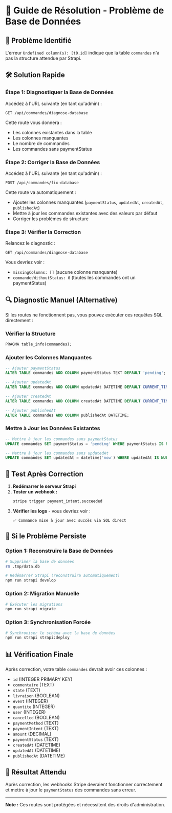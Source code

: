 # 🔧 Guide de Résolution - Problème de Base de Données

## 🚨 Problème Identifié

L'erreur `Undefined column(s): [t0.id]` indique que la table `commandes` n'a pas la structure attendue par Strapi.

## 🛠️ Solution Rapide

### Étape 1: Diagnostiquer la Base de Données

Accédez à l'URL suivante (en tant qu'admin) :
```
GET /api/commandes/diagnose-database
```

Cette route vous donnera :
- Les colonnes existantes dans la table
- Les colonnes manquantes
- Le nombre de commandes
- Les commandes sans paymentStatus

### Étape 2: Corriger la Base de Données

Accédez à l'URL suivante (en tant qu'admin) :
```
POST /api/commandes/fix-database
```

Cette route va automatiquement :
- Ajouter les colonnes manquantes (`paymentStatus`, `updatedAt`, `createdAt`, `publishedAt`)
- Mettre à jour les commandes existantes avec des valeurs par défaut
- Corriger les problèmes de structure

### Étape 3: Vérifier la Correction

Relancez le diagnostic :
```
GET /api/commandes/diagnose-database
```

Vous devriez voir :
- `missingColumns: []` (aucune colonne manquante)
- `commandesWithoutStatus: 0` (toutes les commandes ont un paymentStatus)

## 🔍 Diagnostic Manuel (Alternative)

Si les routes ne fonctionnent pas, vous pouvez exécuter ces requêtes SQL directement :

### Vérifier la Structure
```sql
PRAGMA table_info(commandes);
```

### Ajouter les Colonnes Manquantes
```sql
-- Ajouter paymentStatus
ALTER TABLE commandes ADD COLUMN paymentStatus TEXT DEFAULT 'pending';

-- Ajouter updatedAt
ALTER TABLE commandes ADD COLUMN updatedAt DATETIME DEFAULT CURRENT_TIMESTAMP;

-- Ajouter createdAt
ALTER TABLE commandes ADD COLUMN createdAt DATETIME DEFAULT CURRENT_TIMESTAMP;

-- Ajouter publishedAt
ALTER TABLE commandes ADD COLUMN publishedAt DATETIME;
```

### Mettre à Jour les Données Existantes
```sql
-- Mettre à jour les commandes sans paymentStatus
UPDATE commandes SET paymentStatus = 'pending' WHERE paymentStatus IS NULL OR paymentStatus = '';

-- Mettre à jour les commandes sans updatedAt
UPDATE commandes SET updatedAt = datetime('now') WHERE updatedAt IS NULL;
```

## 🧪 Test Après Correction

1. **Redémarrer le serveur Strapi**
2. **Tester un webhook :**
   ```bash
   stripe trigger payment_intent.succeeded
   ```
3. **Vérifier les logs** - vous devriez voir :
   ```
   ✅ Commande mise à jour avec succès via SQL direct
   ```

## 🚨 Si le Problème Persiste

### Option 1: Reconstruire la Base de Données
```bash
# Supprimer la base de données
rm .tmp/data.db

# Redémarrer Strapi (reconstruira automatiquement)
npm run strapi develop
```

### Option 2: Migration Manuelle
```bash
# Exécuter les migrations
npm run strapi migrate
```

### Option 3: Synchronisation Forcée
```bash
# Synchroniser le schéma avec la base de données
npm run strapi strapi:deploy
```

## 📊 Vérification Finale

Après correction, votre table `commandes` devrait avoir ces colonnes :
- `id` (INTEGER PRIMARY KEY)
- `commentaire` (TEXT)
- `state` (TEXT)
- `livraison` (BOOLEAN)
- `event` (INTEGER)
- `quantite` (INTEGER)
- `user` (INTEGER)
- `cancelled` (BOOLEAN)
- `paymentMethod` (TEXT)
- `paymentIntent` (TEXT)
- `amount` (DECIMAL)
- `paymentStatus` (TEXT)
- `createdAt` (DATETIME)
- `updatedAt` (DATETIME)
- `publishedAt` (DATETIME)

## 🎯 Résultat Attendu

Après correction, les webhooks Stripe devraient fonctionner correctement et mettre à jour le `paymentStatus` des commandes sans erreur.

---

**Note :** Ces routes sont protégées et nécessitent des droits d'administration. 